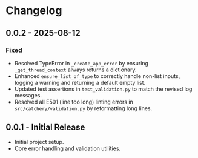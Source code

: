 # Changelog

## 0.0.2 - 2025-08-12

### Fixed

- Resolved TypeError in `_create_app_error` by ensuring `_get_thread_context` always returns a dictionary.
- Enhanced `ensure_list_of_type` to correctly handle non-list inputs, logging a warning and returning a default empty list.
- Updated test assertions in `test_validation.py` to match the revised log messages.
- Resolved all E501 (line too long) linting errors in `src/catchery/validation.py` by reformatting long lines.

## 0.0.1 - Initial Release

- Initial project setup.
- Core error handling and validation utilities.
